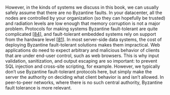 However, in the kinds of systems we discuss in this book, we can usually safely assume that there
are no Byzantine faults. In your datacenter, all the nodes are controlled by your organization (so
they can hopefully be trusted) and radiation levels are low enough that memory corruption is not a
major problem. Protocols for making systems Byzantine fault-tolerant are quite complicated
[[84](ch08.html#Mickens2013tp)],
and fault-tolerant embedded systems rely on support from the hardware level
[[81](ch08.html#Rushby2001vu)]. In most server-side data systems, the
cost of deploying Byzantine fault-tolerant solutions makes them impractical. 
Web applications do need to expect arbitrary and malicious behavior of clients that are under
end-user control, such as web browsers. This is why input validation, sanitization, and output
escaping are so important: to prevent SQL injection and cross-site scripting, for example. However,
we typically don’t use Byzantine fault-tolerant protocols here, but simply make the server the
authority on deciding what client behavior is and isn’t allowed. In peer-to-peer networks, where
there is no such central authority, Byzantine fault tolerance is more relevant.